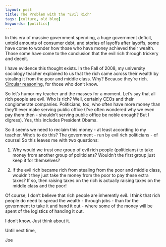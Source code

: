 ```yaml
---
layout: post
title: The Problem with the "Evil Rich"
tags: [culture, old blog]
keywords: [politics]
---
```


In this era of massive government spending, a huge government deficit, untold amounts of consumer debt, and stories of layoffs after layoffs, some have come to wonder how those who have money achieved their wealth. Those some have come to the conclusion that the evil rich through trickery and deceit.

I have evidence this thought exists. In the Fall of 2008, my university sociology teacher explained to us that the rich came across their wealth by stealing it from the poor and middle class. Why? Because they’re rich. [Circular reasoning](http://en.wikipedia.org/wiki/Circular_reasoning), for those who don’t know.

So let’s humor my teacher and the masses for a moment. Let’s say that all rich people are evil. Who is rich? Well, certainly CEOs and their conglomerate companies. Politicians, too, who often have more money than they’ll ever make serving public office (I’ve often wondered why we even pay them then - shouldn’t serving public office be noble enough? But I digress). Yes, this includes President Obama.

So it seems we need to reclaim this money - at least according to my teacher. Who’s to do this? The government - run by evil rich politicians - of course! So this leaves me with two questions:

1. Why would we trust one group of evil rich people (politicians) to take money from another group of politicians? Wouldn’t the first group just keep it for themselves?

2. If the evil rich became rich from stealing from the poor and middle class, wouldn’t they just take the money from the poor to pay these extra taxes? If so, then raising taxes on the rich is actually raising taxes on the middle class and the poor!

Of course, I don’t believe that rich people are inherently evil. I think that rich people do need to spread the wealth - through jobs - than for the government to take it and hand it out - where some of the money will be spent of the logistics of handing it out.

I don’t know. Just think about it.

Until next time,

Joe
